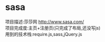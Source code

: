 # sasa  <br />
项目描述:莎莎网 http://www.sasa.com/  <br />
项目完成度:主页+注册页(只完成了布局,还没写js)  <br />
用到的技术栈:require.js,sass,jQuery.js  <br />
